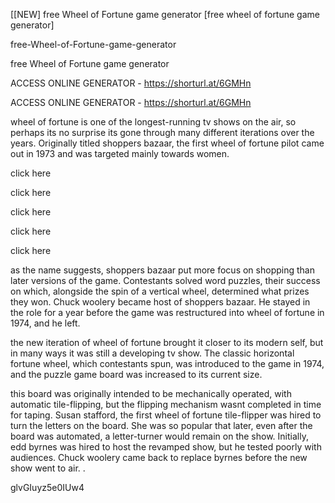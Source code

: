 [[NEW] free Wheel of Fortune game generator [free wheel of fortune game generator]

free-Wheel-of-Fortune-game-generator

free Wheel of Fortune game generator

ACCESS ONLINE GENERATOR - https://shorturl.at/6GMHn

ACCESS ONLINE GENERATOR - https://shorturl.at/6GMHn

wheel of fortune is one of the longest-running tv shows on the air, so perhaps its no surprise its gone through many different iterations over the years. Originally titled shoppers bazaar, the first wheel of fortune pilot came out in 1973 and was targeted mainly towards women.

click here

click here

click here

click here

click here

as the name suggests, shoppers bazaar put more focus on shopping than later versions of the game. Contestants solved word puzzles, their success on which, alongside the spin of a vertical wheel, determined what prizes they won. Chuck woolery became host of shoppers bazaar. He stayed in the role for a year before the game was restructured into wheel of fortune in 1974, and he left.

the new iteration of wheel of fortune brought it closer to its modern self, but in many ways it was still a developing tv show. The classic horizontal fortune wheel, which contestants spun, was introduced to the game in 1974, and the puzzle game board was increased to its current size.

this board was originally intended to be mechanically operated, with automatic tile-flipping, but the flipping mechanism wasnt completed in time for taping. Susan stafford, the first wheel of fortune tile-flipper was hired to turn the letters on the board. She was so popular that later, even after the board was automated, a letter-turner would remain on the show. Initially, edd byrnes was hired to host the revamped show, but he tested poorly with audiences. Chuck woolery came back to replace byrnes before the new show went to air. .

glvGIuyz5e0IUw4


